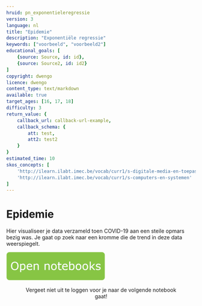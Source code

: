 ```yaml
---
hruid: pn_exponentieleregressie
version: 3
language: nl
title: "Epidemie"
description: "Exponentiële regressie"
keywords: ["voorbeeld", "voorbeeld2"]
educational_goals: [
    {source: Source, id: id}, 
    {source: Source2, id: id2}
]
copyright: dwengo
licence: dwengo
content_type: text/markdown
available: true
target_ages: [16, 17, 18]
difficulty: 3
return_value: {
    callback_url: callback-url-example,
    callback_schema: {
        att: test,
        att2: test2
    }
}
estimated_time: 10
skos_concepts: [
    'http://ilearn.ilabt.imec.be/vocab/curr1/s-digitale-media-en-toepassingen', 
    'http://ilearn.ilabt.imec.be/vocab/curr1/s-computers-en-systemen'
]
---
```

# Epidemie
Hier visualiseer je data verzameld toen COVID-19 aan een steile opmars bezig was. Je gaat op zoek naar een kromme die de trend in deze data weerspiegelt.

[![](embed/Knop.png "Knop")](https://kiks.ilabt.imec.be/jupyterhub/?id=1210 "Notebooks epidemie")
<figure>
    <figcaption align = "center">Vergeet niet uit te loggen voor je naar de volgende notebook gaat!</figcaption>
</figure>

